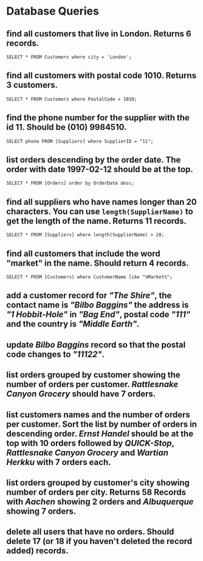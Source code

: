 # Database Queries

## find all customers that live in London. Returns 6 records.

    SELECT * FROM Customers where city = 'London';

## find all customers with postal code 1010. Returns 3 customers.

    SELECT * FROM Customers where PostalCode = 1010;

## find the phone number for the supplier with the id 11. Should be (010) 9984510.

    SELECT phone FROM [Suppliers] where SupplierID = "11";

## list orders descending by the order date. The order with date 1997-02-12 should be at the top.

    SELECT * FROM [Orders] order by OrderDate desc;

## find all suppliers who have names longer than 20 characters. You can use `length(SupplierName)` to get the length of the name. Returns 11 records.

    SELECT * FROM [Suppliers] where length(SupplierName) > 20;    

## find all customers that include the word "market" in the name. Should return 4 records.

    SELECT * FROM [Customers] where CustomerName like "%Market%";

## add a customer record for _"The Shire"_, the contact name is _"Bilbo Baggins"_ the address is _"1 Hobbit-Hole"_ in _"Bag End"_, postal code _"111"_ and the country is _"Middle Earth"_.

## update _Bilbo Baggins_ record so that the postal code changes to _"11122"_.

## list orders grouped by customer showing the number of orders per customer. _Rattlesnake Canyon Grocery_ should have 7 orders.

## list customers names and the number of orders per customer. Sort the list by number of orders in descending order. _Ernst Handel_ should be at the top with 10 orders followed by _QUICK-Stop_, _Rattlesnake Canyon Grocery_ and _Wartian Herkku_ with 7 orders each.

## list orders grouped by customer's city showing number of orders per city. Returns 58 Records with _Aachen_ showing 2 orders and _Albuquerque_ showing 7 orders.

## delete all users that have no orders. Should delete 17 (or 18 if you haven't deleted the record added) records.
